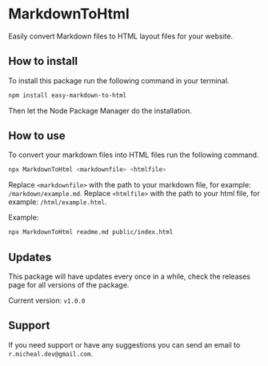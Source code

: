 # MarkdownToHtml
Easily convert Markdown files to HTML layout files for your website.

## How to install
To install this package run the following command in your terminal.
```bash
npm install easy-markdown-to-html
```
Then let the Node Package Manager do the installation.

## How to use
To convert your markdown files into HTML files run the following command.
```bash
npx MarkdownToHtml <markdownfile> <htmlfile>
```
Replace `<markdownfile>` with the path to your markdown file, for example: `/markdown/example.md`.
Replace `<htmlfile>` with the path to your html file, for example: `/html/example.html`.

Example:
```bash
npx MarkdownToHtml readme.md public/index.html
```

## Updates
This package will have updates every once in a while, check the releases page for all versions of the package.

Current version: `v1.0.0`

## Support
If you need support or have any suggestions you can send an email to `r.micheal.dev@gmail.com`.